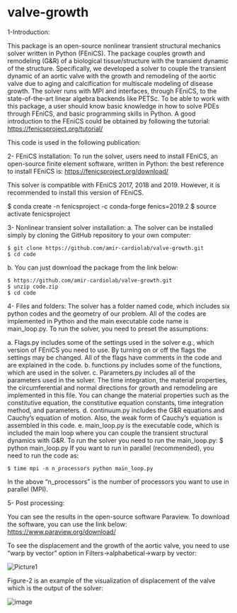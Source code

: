 # valve-growth
1-Introduction:

This package is an open-source nonlinear transient structural mechanics solver written in Python (FEniCS). The package couples growth and remodeling (G&R) of a biological tissue/structure with the transient dynamic of the structure. Specifically, we developed a solver to couple the transient dynamic of an aortic valve with the growth and remodeling of the aortic valve due to aging and calcification for multiscale modeling of disease growth. 
The solver runs with MPI and interfaces, through FEniCS, to the state-of-the-art linear algebra backends like PETSc. To be able to work with this package, a user should know basic knowledge in how to solve PDEs through FEniCS, and basic programming skills in Python. A good introduction to the FEniCS could be obtained by following the tutorial: 
https://fenicsproject.org/tutorial/

This code is used in the following publication:



2- FEniCS installation:
To run the solver, users need to install FEniCS, an open-source finite element software, written in Python: the best reference to install FEniCS is: 
https://fenicsproject.org/download/
	
This solver is compatible with FEniCS 2017, 2018 and 2019. However, it is recommended to install this version of FEniCS. 

$ conda create -n fenicsproject -c conda-forge fenics=2019.2
$ source activate fenicsproject

3- Nonlinear transient solver installation:
a.	The solver can be installed simply by cloning the GitHub repository to your own computer:


	$ git clone https://github.com/amir-cardiolab/valve-growth.git
	$ cd code
	
	
b.	You can just download the package from the link below:


	$ https://github.com/amir-cardiolab/valve-growth.git
	$ unzip code.zip
	$ cd code

4- Files and folders:
	The solver has a folder named code, which includes six python codes and the geometry of our problem.
All of the codes are implemented in Python and the main executable code name is main_loop.py. 
To run the solver, you need to preset the assumptions:

a.	Flags.py  includes some of the settings used in the solver e.g., which version of FEniCS you need to use. By turning on or off the flags the settings may be changed. All of the flags have comments in the code and are explained in the code. 
b.	functions.py   includes some of the functions, which are used in the solver. 
c.	Parameters.py  includes all of the parameters used in the solver. The time integration, the material properties, the circumferential and normal directions for growth and remodeling are implemented in this file. You can change the material properties such as the constitutive equation, the constitutive equation constants, time integration method, and parameters. 
d.	continuum.py   includes the G&R equations and Cauchy’s equation of motion. Also, the weak form of Cauchy’s equation is assembled in this code. 
e.	main_loop.py  is the executable code, which is included the main loop where you can couple the transient structural dynamics with G&R. 
To run the solver you need to run the main_loop.py:
$ python main_loop.py
If you want to run in parallel (recommended), you need to run the code as:

	$ time mpi -n n_processors python main_loop.py

In the above “n_processors” is the number of processors you want to use in parallel (MPI).


5- Post processing: 

You can see the results in the open-source software Paraview. To download the software, you can use the link below: 
https://www.paraview.org/download/
	
To see the displacement and the growth of the aortic valve, you need to use 
“warp by vector” option in Filters->alphabetical->warp by vector:

![Picture1](https://user-images.githubusercontent.com/61292399/114954222-ea25ab00-9e0e-11eb-941c-eea6ef1bda13.png)



Figure-2 is an example of the visualization of displacement of the valve which is  the output of the solver:

![image](https://user-images.githubusercontent.com/61292399/114954245-fad62100-9e0e-11eb-8b11-2c7eb6af3375.png)





